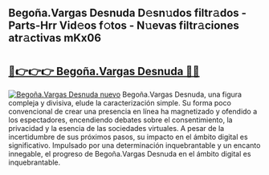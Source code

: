 ## Begoña.Vargas Desnuda D𝚎sn𝚞dos filtr𝚊dos - Parts-Hrr Vid𝚎os f𝚘tos - N𝚞evas filtr𝚊ciones atr𝚊ctivas mKx06

# <h2><a href="http://mb3w8p.tromn.icu/?c=Bego%c3%b1a.Vargas+Desnuda">🔗👉👉👉 Begoña.Vargas Desnuda 🔗🔗</a></h2>

[![Begoña.Vargas Desnuda nuevo](https://i.imgur.com/pEAQMta.gif)](http://mb3w8p.tromn.icu/?c=Bego%c3%b1a.Vargas+Desnuda)
Begoña.Vargas Desnuda, una figura compleja y divisiva, elude la caracterización simple. Su forma poco convencional de crear una presencia en línea ha magnetizado y ofendido a los espectadores, encendiendo debates sobre el consentimiento, la privacidad y la esencia de las sociedades virtuales. A pesar de la incertidumbre de sus próximos pasos, su impacto en el ámbito digital es significativo. Impulsado por una determinación inquebrantable y un encanto innegable, el progreso de Begoña.Vargas Desnuda en el ámbito digital es inquebrantable.
